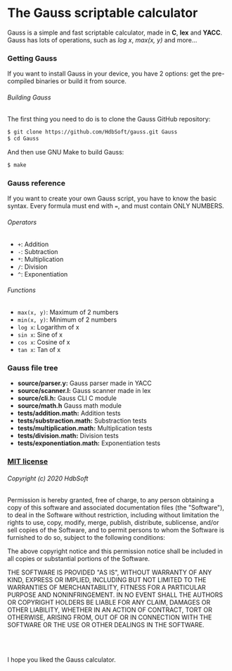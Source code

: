 # The Gauss scriptable calculator
Gauss is a simple and fast scriptable calculator, made in **C**, **lex** and **YACC**. Gauss has lots of operations, such as *log x*, *max(x, y)* and more...


### Getting Gauss
If you want to install Gauss in your device, you have 2 options: get the pre-compiled binaries or build it from source.

###### Building Gauss
The first thing you need to do is to clone the Gauss GitHub repository:
```bash
$ git clone https://github.com/HdbSoft/gauss.git Gauss
$ cd Gauss
```

And then use GNU Make to build Gauss:
```bash
$ make
```


### Gauss reference
If you want to create your own Gauss script, you have to know the basic syntax. Every formula must end with `=`, and must contain ONLY NUMBERS.

###### Operators
- `+`: Addition
- `-`: Subtraction
- `*`: Multiplication
- `/`: Division
- `^`: Exponentiation

###### Functions
- `max(x, y)`: Maximum of 2 numbers
- `min(x, y)`: Minimum of 2 numbers
- `log x`: Logarithm of x
- `sin x`: Sine of x
- `cos x`: Cosine of x
- `tan x`: Tan of x


### Gauss file tree
- **source/parser.y:** Gauss parser made in YACC
- **source/scanner.l:** Gauss scanner made in lex
- **source/cli.h:** Gauss CLI C module
- **source/math.h** Gauss math module
- **tests/addition.math:** Addition tests
- **tests/substraction.math:** Substraction tests
- **tests/multiplication.math:** Multiplication tests
- **tests/division.math:** Division tests
- **tests/exponentiation.math:** Exponentiation tests


### [MIT license](LICENSE.md)

###### Copyright (c) 2020 HdbSoft

Permission is hereby granted, free of charge, to any person obtaining a copy
of this software and associated documentation files (the "Software"), to deal
in the Software without restriction, including without limitation the rights
to use, copy, modify, merge, publish, distribute, sublicense, and/or sell
copies of the Software, and to permit persons to whom the Software is
furnished to do so, subject to the following conditions:

The above copyright notice and this permission notice shall be included in all
copies or substantial portions of the Software.

THE SOFTWARE IS PROVIDED "AS IS", WITHOUT WARRANTY OF ANY KIND, EXPRESS OR
IMPLIED, INCLUDING BUT NOT LIMITED TO THE WARRANTIES OF MERCHANTABILITY,
FITNESS FOR A PARTICULAR PURPOSE AND NONINFRINGEMENT. IN NO EVENT SHALL THE
AUTHORS OR COPYRIGHT HOLDERS BE LIABLE FOR ANY CLAIM, DAMAGES OR OTHER
LIABILITY, WHETHER IN AN ACTION OF CONTRACT, TORT OR OTHERWISE, ARISING FROM,
OUT OF OR IN CONNECTION WITH THE SOFTWARE OR THE USE OR OTHER DEALINGS IN THE
SOFTWARE.

<br>
<br>

I hope you liked the Gauss calculator.